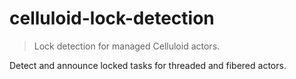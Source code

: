# celluloid-lock-detection

> Lock detection for managed Celluloid actors.

Detect and announce locked tasks for threaded and fibered actors.